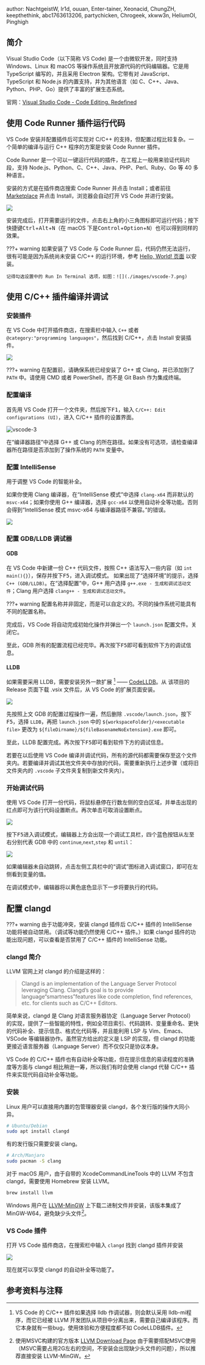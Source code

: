 author: NachtgeistW, Ir1d, ouuan, Enter-tainer, Xeonacid, ChungZH, keepthethink, abc1763613206, partychicken, Chrogeek, xkww3n, HeliumOI, Pinghigh

## 简介

Visual Studio Code（以下简称 VS Code) 是一个由微软开发，同时支持 Windows、Linux 和 macOS 等操作系统且开放源代码的代码编辑器。它是用 TypeScript 编写的，并且采用 Electron 架构。它带有对 JavaScript、TypeScript 和 Node.js 的内置支持，并为其他语言（如 C、C++、Java、Python、PHP、Go）提供了丰富的扩展生态系统。

官网：[Visual Studio Code - Code Editing. Redefined](https://code.visualstudio.com/)

## 使用 Code Runner 插件运行代码

VS Code 安装并配置插件后可实现对 C/C++ 的支持，但配置过程比较复杂。一个简单的编译与运行 C++ 程序的方案是安装 Code Runner 插件。

Code Runner 是一个可以一键运行代码的插件，在工程上一般用来验证代码片段，支持 Node.js、Python、C、C++、Java、PHP、Perl、Ruby、Go 等 40 多种语言。

安装的方式是在插件商店搜索 Code Runner 并点击 Install；或者前往 [Marketplace](https://marketplace.visualstudio.com/items?itemName=formulahendry.code-runner) 并点击 Install，浏览器会自动打开 VS Code 并进行安装。

![](./images/vscode-1.jpg)

安装完成后，打开需要运行的文件，点击右上角的小三角图标即可运行代码；按下快捷键<kbd>Ctrl</kbd>+<kbd>Alt</kbd>+<kbd>N</kbd>（在 macOS 下是<kbd>Control</kbd>+<kbd>Option</kbd>+<kbd>N</kbd>）也可以得到同样的效果。

???+ warning
    如果安装了 VS Code 与 Code Runner 后，代码仍然无法运行，很有可能是因为系统尚未安装 C/C++ 的运行环境，参考 [Hello, World! 页面](../../lang/helloworld.md) 以安装。
    
    记得勾选设置中的 Run In Terminal 选项，如图：![](./images/vscode-7.png)

## 使用 C/C++ 插件编译并调试

### 安装插件

在 VS Code 中打开插件商店，在搜索栏中输入 `C++` 或者 `@category:"programming languages"`，然后找到 C/C++，点击 Install 安装插件。

![](./images/vscode-2.png)

???+ warning
    在配置前，请确保系统已经安装了 G++ 或 Clang，并已添加到了 `PATH` 中。请使用 CMD 或者 PowerShell，而不是 Git Bash 作为集成终端。

### 配置编译

首先用 VS Code 打开一个文件夹，然后按下<kbd>F1</kbd>，输入 `C/C++: Edit configurations (UI)`，进入 C/C++ 插件的设置界面。

![vscode-3](images/vscode-3.png)

在“编译器路径”中选择 G++ 或 Clang 的所在路径。如果没有可选项，请检查编译器所在路径是否添加到了操作系统的 `PATH` 变量中。

### 配置 IntelliSense

用于调整 VS Code 的智能补全。

如果你使用 Clang 编译器，在“IntelliSense 模式”中选择 `clang-x64` 而非默认的 `msvc-x64`；如果你使用 G++ 编译器，选择 `gcc-x64` 以使用自动补全等功能。否则会得到“IntelliSense 模式 msvc-x64 与编译器路径不兼容。”的错误。

![](images/vscode-4.png)

### 配置 GDB/LLDB 调试器

#### GDB

在 VS Code 中新建一份 C++ 代码文件，按照 C++ 语法写入一些内容（如 `int main(){}`），保存并按下<kbd>F5</kbd>，进入调试模式。
如果出现了“选择环境”的提示，选择`C++ (GDB/LLDB)`。在“选择配置”中，G++ 用户选择 `g++.exe - 生成和调试活动文件`；Clang 用户选择 `clang++ - 生成和调试活动文件`。

???+ warning
    配置名称并非固定，而是可以自定义的。不同的操作系统可能具有不同的配置名称。

完成后，VS Code 将自动完成初始化操作并弹出一个 `launch.json` 配置文件。关闭它。

至此，GDB 所有的配置流程已经完毕。再次按下<kbd>F5</kbd>即可看到软件下方的调试信息。

#### LLDB

如果需要采用 LLDB，需要安装另外一款扩展 [^ref1] —— [CodeLLDB](https://github.com/vadimcn/vscode-lldb/)。从 该项目的 Release 页面下载 .vsix 文件后，从 VS Code 的扩展页面安装。

![](images/vscode-9.png)

先按照上文 GDB 的配置过程操作一遍，然后删除 `.vscode/launch.json`，按下<kbd>F5</kbd>，选择 `LLDB`，再把 `launch.json` 中的 `${workspaceFolder}/<executable file>` 更改为 `${fileDirname}/${fileBasenameNoExtension}.exe` 即可。

至此，LLDB 配置完成。再次按下<kbd>F5</kbd>即可看到软件下方的调试信息。

若要在以后使用 VS Code 编译并调试代码，所有的源代码都需要保存至这个文件夹内。若要编译并调试其他文件夹中存放的代码，需要重新执行上述步骤（或将旧文件夹内的 `.vscode` 子文件夹复制到新文件夹内）。

### 开始调试代码

使用 VS Code 打开一份代码，将鼠标悬停在行数左侧的空白区域，并单击出现的红点即可为该行代码设置断点。再次单击可取消设置断点。

![](images/vscode-5.apng)

按下<kbd>F5</kbd>进入调试模式，编辑器上方会出现一个调试工具栏，四个蓝色按钮从左至右分别代表 GDB 中的 `continue`,`next`,`step` 和 `until`：

![](images/vscode-6.png)

如果编辑器未自动跳转，点击左侧工具栏中的“调试”图标进入调试窗口，即可在左侧看到变量的值。

在调试模式中，编辑器将以黄色底色显示下一步将要执行的代码。

## 配置 clangd

???+ warning
    由于功能冲突，安装 clangd 插件后 C/C++ 插件的 IntelliSense 功能将被自动禁用。（调试等功能仍然使用 C/C++ 插件。）如果 clangd 插件的功能出现问题，可以查看是否禁用了 C/C++ 插件的 IntelliSense 功能。

### clangd 简介

LLVM 官网上对 clangd 的介绍是这样的：

> Clangd is an implementation of the Language Server Protocol leveraging Clang. Clangd’s goal is to provide language“smartness”features like code completion, find references, etc. for clients such as C/C++ Editors.

简单来说，clangd 是 Clang 对语言服务器协定（Language Server Protocol）的实现，提供了一些智能的特性，例如全项目索引、代码跳转、变量重命名、更快的代码补全、提示信息、格式化代码等，并且能利用 LSP 与 Vim、Emacs、VSCode 等编辑器协作。虽然官方给出的定义是 LSP 的实现，但 clangd 的功能更接近语言服务器（Language Server）而不仅仅只是协议本身。

VS Code 的 C/C++ 插件也有自动补全等功能，但在提示信息的易读程度的准确度等方面与 clangd 相比稍逊一筹，所以我们有时会使用 clangd 代替 C/C++ 插件来实现代码自动补全等功能。

### 安装

Linux 用户可以直接用内置的包管理器安装 clangd，各个发行版的操作大同小异。

```bash
# Ubuntu/Debian
sudo apt install clangd 
```

有的发行版只需要安装 clang。

```bash
# Arch/Manjaro
sudo pacman -S clang
```

对于 macOS 用户，由于自带的 XcodeCommandLineTools 中的 LLVM 不包含 clangd，需要使用 Homebrew 安装 LLVM。

```bash
brew install llvm
```

Windows 用户在 [LLVM-MinGW](https://github.com/mstorsjo/llvm-mingw/releases/) 上下载二进制文件并安装，该版本集成了 MinGW-W64，避免缺少头文件[^ref2]。

### VS Code 插件

打开 VS Code 插件商店，在搜索栏中输入 `clangd` 找到 clangd 插件并安装

![](images/vscode-8.png)

现在就可以享受 clangd 的自动补全等功能了。

## 参考资料与注释

[^ref1]: VS Code 的 C/C++ 插件如果选择 lldb 作调试器，则会默认采用 lldb-mi程序，而它已经被 LLVM 开发团队从项目中分离出来，需要自己编译该程序。而它本身就有一些bug，使用体验和方便程度都不如 CodeLLDB插件。
[^ref2]: 使用MSVC构建的官方版本 [LLVM Download Page](https://releases.llvm.org/download.html) 由于需要搭配MSVC使用（MSVC需要占用2G左右的空间，不安装会出现缺少头文件的问题），所以推荐直接安装 LLVM-MinGW。
